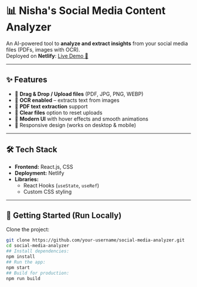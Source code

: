 
# 📊 Nisha's Social Media Content Analyzer  

An AI-powered tool to **analyze and extract insights** from your social media files (PDFs, images with OCR).  
Deployed on **Netlify**: [Live Demo 🚀](https://68b4036daed746d50bffd225--nisha-s-social-media-content-analyzer.netlify.app/)

---

## ✨ Features
- 📂 **Drag & Drop / Upload files** (PDF, JPG, PNG, WEBP)  
- 🔎 **OCR enabled** – extracts text from images  
- 📑 **PDF text extraction** support  
- 🧹 **Clear files** option to reset uploads  
- 🎨 **Modern UI** with hover effects and smooth animations  
- 📱 Responsive design (works on desktop & mobile)  

---

## 🛠️ Tech Stack
- **Frontend:** React.js, CSS  
- **Deployment:** Netlify  
- **Libraries:**  
  - React Hooks (`useState`, `useRef`)  
  - Custom CSS styling  

---

## 🚀 Getting Started (Run Locally)

Clone the project:

```bash
git clone https://github.com/your-username/social-media-analyzer.git
cd social-media-analyzer
## Install dependencies:
npm install
## Run the app:
npm start
## Build for production:
npm run build


